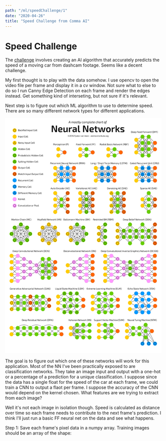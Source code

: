 ```yaml
---
path: "/ml/speedChallenge/1"
date: "2020-04-26"
title: "Speed Challenge from Comma AI"
---
```


# Speed Challenge

The [challenge](https://github.com/commaai/speedchallenge) involves creating an AI algorithm that accurately predicts the speed of a moving car from dashcam footage. Seems like a decent challenge.

My first thought is to play with the data somehow. I use opencv to open the video file per frame and display it in a cv window. Not sure what to else to do so I run Canny Edge Detection on each frame and render the edges instead. Get something kind of interseting, but not sure if it's relevant.

Next step is to figure out which ML algorithm to use to determine speed. There are so many different network types for different applications.

![Most NN Types](../images/mostNNs.png)

The goal is to figure out which one of these networks will work for this application. Most of the NN I've been practically exposed to are classification networks. They take an image input and output with a one-hot or a percentage of a prediction for a unique classification. I suppose since the data has a single float for the speed of the car at each frame, we could train a CNN to output a flaot per frame. I suppose the accuracy of the CNN would depend on the kernel chosen. What features are we trying to extract from each image?

Well it's not each image in isolation though. Speed is calculated as distance over time so each frame needs to contribute to the next frame's prediction. I think I'll just run a basic FF neural net on the data and see what happens.

Step 1: Save each frame's pixel data in a numpy array. Training images should be an array of the shape: 